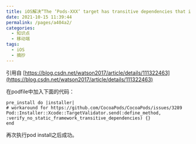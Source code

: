 ```yaml
---
title: iOS解决“The ‘Pods-XXX‘ target has transitive dependencies that include statically linked binaries”报错
date: 2021-10-15 11:39:44
permalink: /pages/a404a2/
categories:
  - 知识点
  - 移动端
tags:
  - iOS
  - 摘抄
---
```


引用自 [https://blog.csdn.net/watson2017/article/details/111322463](https://blog.csdn.net/watson2017/article/details/111322463)

在podfile中加入下面的代码：

```
pre_install do |installer|
# workaround for https://github.com/CocoaPods/CocoaPods/issues/3289
Pod::Installer::Xcode::TargetValidator.send(:define_method, :verify_no_static_framework_transitive_dependencies) {}
end
```

再次执行pod install之后成功。

